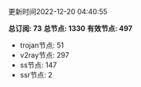 更新时间2022-12-20 04:40:55

**总订阅: 73**
**总节点: 1330**
**有效节点: 497**
- trojan节点: 51
- v2ray节点: 297
- ss节点: 147
- ssr节点: 2
